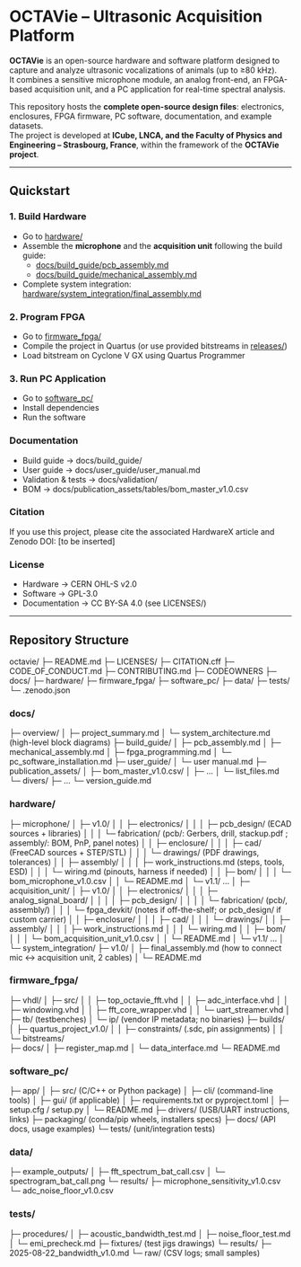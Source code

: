 # OCTAVie – Ultrasonic Acquisition Platform

**OCTAVie** is an open-source hardware and software platform designed to capture and analyze ultrasonic vocalizations of animals (up to ≥80 kHz).  
It combines a sensitive microphone module, an analog front-end, an FPGA-based acquisition unit, and a PC application for real-time spectral analysis.

This repository hosts the **complete open-source design files**: electronics, enclosures, FPGA firmware, PC software, documentation, and example datasets.  
The project is developed at **ICube, LNCA, and the Faculty of Physics and Engineering – Strasbourg, France**, within the framework of the **OCTAVie project**.

---

## Quickstart

### 1. Build Hardware
- Go to [hardware/](hardware/)  
- Assemble the **microphone** and the **acquisition unit** following the build guide:  
  - [docs/build_guide/pcb_assembly.md](docs/build_guide/pcb_assembly.md)  
  - [docs/build_guide/mechanical_assembly.md](docs/build_guide/mechanical_assembly.md)  
- Complete system integration: [hardware/system_integration/final_assembly.md](hardware/system_integration/final_assembly.md)

### 2. Program FPGA
- Go to [firmware_fpga/](firmware_fpga/)  
- Compile the project in Quartus (or use provided bitstreams in [releases/](releases/))  
- Load bitstream on Cyclone V GX using Quartus Programmer

### 3. Run PC Application
- Go to [software_pc/](software_pc/)  
- Install dependencies
- Run the software


### Documentation
- Build guide → docs/build_guide/
- User guide → docs/user_guide/user_manual.md
- Validation & tests → docs/validation/
- BOM → docs/publication_assets/tables/bom_master_v1.0.csv


### Citation
If you use this project, please cite the associated HardwareX article and Zenodo DOI:
[to be inserted]

### License
- Hardware → CERN OHL-S v2.0
- Software → GPL-3.0
- Documentation → CC BY-SA 4.0
(see LICENSES/)

---

## Repository Structure
octavie/
├─ README.md
├─ LICENSES/
├─ CITATION.cff
├─ CODE_OF_CONDUCT.md
├─ CONTRIBUTING.md
├─ CODEOWNERS
├─ docs/
├─ hardware/
├─ firmware_fpga/
├─ software_pc/
├─ data/
├─ tests/
└─ .zenodo.json


### docs/
├─ overview/
│  ├─ project_summary.md
│  └─ system_architecture.md   (high-level block diagrams)
├─ build_guide/
│  ├─ pcb_assembly.md 
│  ├─ mechanical_assembly.md
│  ├─ fpga_programming.md
│  └─ pc_software_installation.md
├─ user_guide/
│  └─ user manual.md
├─ publication_assets/
│  ├─ bom_master_v1.0.csv/ 
│  ├─ ...
│  └─ list_files.md
└─ divers/
   ├─ ...
   └─ version_guide.md


### hardware/
├─ microphone/
│  ├─ v1.0/
│  │  ├─ electronics/
│  │  │  ├─ pcb_design/              (ECAD sources + libraries)
│  │  │  └─ fabrication/             (pcb/: Gerbers, drill, stackup.pdf ; assembly/: BOM, PnP, panel notes)
│  │  ├─ enclosure/
│  │  │  ├─ cad/                     (FreeCAD sources + STEP/STL)
│  │  │  └─ drawings/                (PDF drawings, tolerances)
│  │  ├─ assembly/
│  │  │  ├─ work_instructions.md     (steps, tools, ESD)
│  │  │  └─ wiring.md                (pinouts, harness if needed)
│  │  ├─ bom/
│  │  │  └─ bom_microphone_v1.0.csv
│  │  └─ README.md
│  └─ v1.1/ …
│
├─ acquisition_unit/
│  ├─ v1.0/
│  │  ├─ electronics/
│  │  │  ├─ analog_signal_board/
│  │  │  │  ├─ pcb_design/
│  │  │  │  └─ fabrication/          (pcb/, assembly/)
│  │  │  └─ fpga_devkit/             (notes if off-the-shelf; or pcb_design/ if custom carrier)
│  │  ├─ enclosure/
│  │  │  ├─ cad/
│  │  │  └─ drawings/
│  │  ├─ assembly/
│  │  │  ├─ work_instructions.md
│  │  │  └─ wiring.md
│  │  ├─ bom/
│  │  │  └─ bom_acquisition_unit_v1.0.csv
│  │  └─ README.md
│  └─ v1.1/ …
│
└─ system_integration/
   ├─ v1.0/
   │  ├─ final_assembly.md           (how to connect mic ↔ acquisition unit, 2 cables)
   │  └─ README.md

### firmware_fpga/
├─ vhdl/
│  ├─ src/
│  │  ├─ top_octavie_fft.vhd
│  │  ├─ adc_interface.vhd
│  │  ├─ windowing.vhd
│  │  ├─ fft_core_wrapper.vhd
│  │  └─ uart_streamer.vhd
│  ├─ tb/                     (testbenches)
│  └─ ip/                     (vendor IP metadata; no binaries)
├─ builds/
│  ├─ quartus_project_v1.0/
│  │  ├─ constraints/         (.sdc, pin assignments)
│  │  └─ bitstreams/          
├─ docs/
│  ├─ register_map.md
│  └─ data_interface.md
└─ README.md


### software_pc/
├─ app/
│  ├─ src/                    (C/C++ or Python package)
│  ├─ cli/                    (command-line tools)
│  ├─ gui/                    (if applicable)
│  ├─ requirements.txt or pyproject.toml
│  ├─ setup.cfg / setup.py
│  └─ README.md
├─ drivers/                   (USB/UART instructions, links)
├─ packaging/                 (conda/pip wheels, installers specs)
├─ docs/                      (API docs, usage examples)
└─ tests/                     (unit/integration tests)


### data/
├─ example_outputs/
│  ├─ fft_spectrum_bat_call.csv
│  └─ spectrogram_bat_call.png
└─ results/
   ├─ microphone_sensitivity_v1.0.csv
   └─ adc_noise_floor_v1.0.csv


### tests/
├─ procedures/
│  ├─ acoustic_bandwidth_test.md
│  ├─ noise_floor_test.md
│  └─ emi_precheck.md
├─ fixtures/                  (test jigs drawings)
└─ results/
   ├─ 2025-08-22_bandwidth_v1.0.md
   └─ raw/ (CSV logs; small samples)


